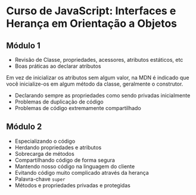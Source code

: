 # Curso de JavaScript: Interfaces e Herança em Orientação a Objetos

## Módulo 1

* Revisão de Classe, propriedades, acessores, atributos estáticos, etc
* Boas práticas ao declarar atributos

Em vez de inicializar os atributos sem algum valor, na MDN é indicado que você inicialize-os em algum método da classe, geralmente o construtor.

* Declarando sempre as propriedades como sendo privadas inicialmente
* Problemas de duplicação de código
* Problemas de código extremamente compartilhado

## Módulo 2

* Especializando o código
* Herdando propriedades e atributos
* Sobrecarga de métodos
* Compartilhando código de forma segura
* Mantendo nosso código na linguagem do cliente
* Evitando código muito complicado através da herança
* Palavra-chave `super`
* Métodos e propriedades privadas e protegidas

